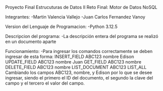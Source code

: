 Proyecto Final Estrucuturas de Datos II
Reto Final: Motor de Datos NoSQL

Integrantes:
-Martin Valencia Vallejo 
-Juan Carlos Fernandez Vanoy

Version del Lenguaje de Programacion:
-Python 3.12.5

Descripcion del programa:
-La descripción entera del programa se realizó en un documento aparte 

Funcionamiento:
-Para ingresar los comandos correctamente se deben ingresar de esta forma: 
INSERT_FIELD ABC123 nombre Edison
UPDATE_FIELD ABC123 nombre Juan
GET_FIELD ABC123 nombre
DELETE_FIELD ABC123 nombre
LIST_DOCUMENT ABC123
LIST_ALL
Cambiando los campos ABC123, nombre, y Edison por lo que se desee ingresar, siendo el primero el ID del documento, el segundo la clave del campo y el tercero el valor del campo.

